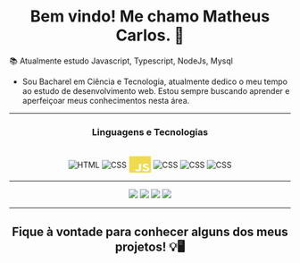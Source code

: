 <h1 align="center">Bem vindo! Me chamo Matheus Carlos. 👋</h1>
<p>
📚 Atualmente estudo Javascript, Typescript, NodeJs, Mysql <br>

-   Sou Bacharel em Ciência e Tecnologia, atualmente dedico o meu tempo ao estudo de desenvolvimento web. Estou sempre buscando aprender e aperfeiçoar meus conhecimentos nesta área.
</p>

<hr/>

 <h3 align="center">
Linguagens e Tecnologias
</h3>

 <div align="center" style="display: inline_block"><br>
  <img align="center" alt="HTML" height="35" width="40" src="https://icongr.am/devicon/html5-original-wordmark.svg">
  <img align="center" alt="CSS" height="35" width="40" src="https://icongr.am/devicon/css3-original-wordmark.svg">
  <img align="center" alt="Js" height="30" width="40" src="https://raw.githubusercontent.com/devicons/devicon/master/icons/javascript/javascript-plain.svg">
  <img align="center" alt="CSS" height="30" width="40" src="https://icongr.am/devicon/typescript-original.svg">
  <img align="center" alt="CSS" height="30" width="40" src="https://icongr.am/devicon/nodejs-original.svg">
  <img align="center" alt="CSS" height="30" width="40" src="https://icongr.am/devicon/mysql-original.svg">
</div>

<hr/>

<div align="center"> 
 <a href="https://www.linkedin.com/in/matheuscarlosf/" target="_blank"><img src="https://img.shields.io/badge/-LinkedIn-%230077B5?style=for-the-badge&logo=linkedin&logoColor=white" target="_blank"></a> 
  <a href="https://www.instagram.com/matheuscarlosf/" target="_blank"><img src="https://img.shields.io/badge/-Instagram-%23E4405F?style=for-the-badge&logo=instagram&logoColor=white" target="_blank"></a>
  <a href = "mailto:matheuscarlos16@gmail.com" target="_blank"><img src="https://img.shields.io/badge/-Email-%23333?style=for-the-badge&logo=icloud&logoColor=white" target="_blank"></a>
  <a href = "https://api.whatsapp.com/send?phone=5588981309877" target="_blank"><img src="https://img.shields.io/badge/WhatsApp-25D366?style=for-the-badge&logo=whatsapp&logoColor=white" target="_blank"></a>

<hr/>

<h2 align="center">
  Fique à vontade para conhecer alguns dos meus projetos! 💡🖥
</h2>
